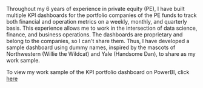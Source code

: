 Throughout my 6 years of experience in private equity (PE), I have built multiple KPI dashboards for the portfolio companies of the PE funds to track both financial and operation metrics on a weekly, monthly, and quarterly basis. This experience allows me to work in the intersection of data science, finance, and business operations. The dashboards are proprietary and belong to the companies, so I can't share them. Thus, I have developed a sample dashboard using dummy names, inspired by the mascots of Northwestern (Willie the Wildcat) and Yale (Handsome Dan), to share as my work sample.

To view my work sample of the KPI portfolio dashboard on PowerBI, click [here](https://app.powerbi.com/view?r=eyJrIjoiNGRlMjc1YmEtYmZmNC00MmQxLWE0MWYtNzI1Yjg1ZDk5ZDAxIiwidCI6ImRkOGNiZWJiLTIxMzktNGRmOC1iNDExLTRlM2U4N2FiZWI1YyIsImMiOjF9)
